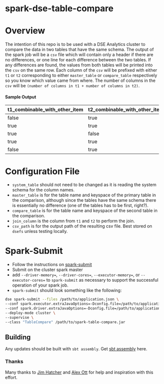 spark-dse-table-compare
====
# Overview
The intention of this repo is to be used with a DSE Analytics cluster to compare the data in two tables that have the same schema. 
The output of the spark job will be a `csv` file which will contain only a header if there are no differences, or one line for each difference between the two tables.
If any differences are found, the values from both tables will be printed into the `csv` on the same row.
Each column of the `csv` will be prefixed with either `t1` or `t2` corresponding to either `master_table` or `compare_table` respectively so you know which value came from where.
The number of columns in the `csv` will be `(number of columns in t1 + number of columns in t2)`.

#### Sample Output

|t1_combinable_with_other_item|t2_combinable_with_other_item|t1_country_code|t2_country_code|t1_item_id|t2_item_id|
|---                          |---                          |---            |---            |---       |---       |
|                        false|                         true|             US|             US|      1139|      1139|
|                         true|                         true|             US|             MX|      1133|      1133|
|                         true|                        false|             US|             US|      1135|      1135|
|                         true|                         true|             CA|             US|      1137|      1137|
|                        false|                         true|             US|             US|      1131|      1131|

# Configuration File
- `system_table` should not need to be changed as it is reading the system schema for the column names.
- `master_table` is for the table name and keyspace of the primary table in the comparison, although since the tables have the same schema there is essentially no difference (one of the tables has to be first, right?).
- `compare_table` is for the table name and keyspace of the second table in the comparison.
- `join_column` is the column from `t1` and `t2` to perform the join.
- `csv_path` is for the output path of the resulting csv file. Best stored on `dsefs` unless testing locally.

# Spark-Submit
- Follow the instructions on [spark-submit](https://docs.datastax.com/en/dse/6.7/dse-dev/datastax_enterprise/tools/dse/dseSpark-submit.html)
- Submit on the cluster spark master
- add `--driver-memory=`, `--driver-cores=`, `--executor-memory=`, or `--executor-cores=` to `spark-submit` as necessary to support the successful operation of your spark job.
- `spark-submit` should look something like the following: 
```bash
dse spark-submit --files /path/to/application.json \
--conf spark.executor.extraJavaOptions=-Dconfig.file=/path/to/application.json \
--conf spark.driver.extraJavaOptions=-Dconfig.file=/path/to/application.json \
--deploy-mode cluster \
--supervise \
--class "TableCompare" /path/to/spark-table-compare.jar
```
## Building
Any updates should be built with `sbt assembly`. Get [sbt assembly](https://github.com/sbt/sbt-assembly) here.

### Thanks
Many thanks to [Jim Hatcher](https://github.com/jhatcher9999) and [Alex Ott](https://github.com/alexott) for help and inspiration with this effort.